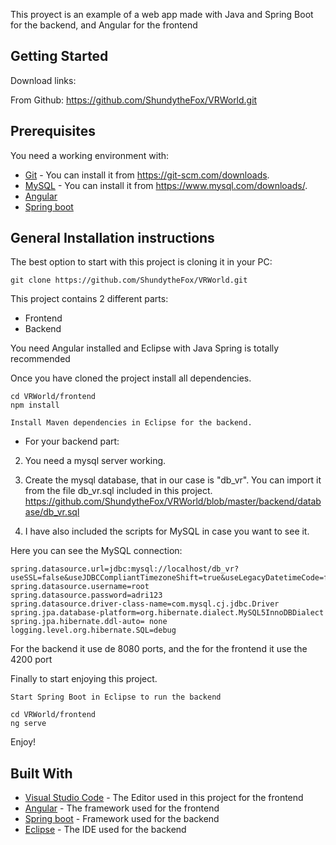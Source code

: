 
This proyect is an example of a web app made with Java and Spring Boot for the backend, and Angular for the frontend

## Getting Started

Download links:

From Github: https://github.com/ShundytheFox/VRWorld.git

## Prerequisites

You need a working environment with:
* [Git](https://git-scm.com) - You can install it from https://git-scm.com/downloads.
* [MySQL](https://www.mysql.com) - You can install it from https://www.mysql.com/downloads/.
* [Angular](https://angular.io/)
* [Spring boot](https://spring.io/projects/spring-boot)

## General Installation instructions

The best option to start with this project is cloning it in your PC:

```
git clone https://github.com/ShundytheFox/VRWorld.git
```

This project contains 2 different parts:
* Frontend
* Backend

You need Angular installed and Eclipse with Java Spring is totally recommended

Once you have cloned the project install all dependencies.

```
cd VRWorld/frontend
npm install

Install Maven dependencies in Eclipse for the backend.
```

* For your backend part:

2. You need a mysql server working.

3. Create the mysql database, that in our case is "db_vr". You can import it from the file db_vr.sql included in this project. https://github.com/ShundytheFox/VRWorld/blob/master/backend/database/db_vr.sql

4. I have also included the scripts for MySQL in case you want to see it.

Here you can see the MySQL connection:

```
spring.datasource.url=jdbc:mysql://localhost/db_vr?useSSL=false&useJDBCCompliantTimezoneShift=true&useLegacyDatetimeCode=false&serverTimezone=UTC&allowPublicKeyRetrieval=true
spring.datasource.username=root
spring.datasource.password=adri123
spring.datasource.driver-class-name=com.mysql.cj.jdbc.Driver
spring.jpa.database-platform=org.hibernate.dialect.MySQL5InnoDBDialect
spring.jpa.hibernate.ddl-auto= none
logging.level.org.hibernate.SQL=debug
````

For the backend it use de 8080 ports, and the for the frontend it use the 4200 port


Finally to start enjoying this project.

```
Start Spring Boot in Eclipse to run the backend

cd VRWorld/frontend
ng serve
```

Enjoy!


## Built With

* [Visual Studio Code](https://code.visualstudio.com/) - The Editor used in this project for the frontend
* [Angular](https://angular.io/) - The framework used for the frontend
* [Spring boot](https://spring.io/projects/spring-boot) - Framework used for the backend
* [Eclipse](https://www.eclipse.org/ide/) - The IDE used for the backend
